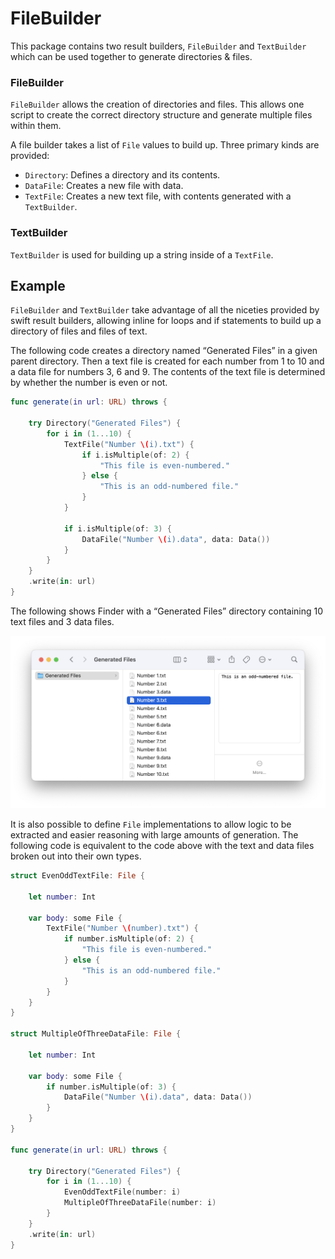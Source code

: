 # FileBuilder

This package contains two result builders, `FileBuilder` and `TextBuilder` which can be used together to generate directories & files.

### FileBuilder

`FileBuilder` allows the creation of directories and files. This allows one script to create the correct directory structure and generate multiple files within them.

A file builder takes a list of `File` values to build up. Three primary kinds are provided:
* `Directory`: Defines a directory and its contents.
* `DataFile`: Creates a new file with data.
* `TextFile`: Creates a new text file, with contents generated with a `TextBuilder`.

### TextBuilder

`TextBuilder` is used for building up a string inside of a `TextFile`.

## Example

`FileBuilder` and `TextBuilder` take advantage of all the niceties provided by swift result builders, allowing inline for loops and if statements to build up a directory of files and files of text.

The following code creates a directory named “Generated Files” in a given parent directory. Then a text file is created for each number from 1 to 10 and a data file for numbers 3, 6 and 9. The contents of the text file is determined by whether the number is even or not.

```swift
func generate(in url: URL) throws {

    try Directory("Generated Files") {
        for i in (1...10) {
            TextFile("Number \(i).txt") {
                if i.isMultiple(of: 2) {
                    "This file is even-numbered."
                } else {
                    "This is an odd-numbered file."
                }
            }

            if i.isMultiple(of: 3) {
                DataFile("Number \(i).data", data: Data())
            }
        }
    }
    .write(in: url)
}
```

The following shows Finder with a “Generated Files” directory containing 10 text files and 3 data files.

!["Image showing a directory called Generated Files with 6 text files and 6 data files inside."](GeneratedFiles.png)

It is also possible to define `File` implementations to allow logic to be extracted and easier reasoning with large amounts of generation. The following code is equivalent to the code above with the text and data files broken out into their own types.

```swift
struct EvenOddTextFile: File {

    let number: Int

    var body: some File {
        TextFile("Number \(number).txt") {
            if number.isMultiple(of: 2) {
                "This file is even-numbered."
            } else {
                "This is an odd-numbered file."
            }
        }
    }
}

struct MultipleOfThreeDataFile: File {

    let number: Int

    var body: some File {
        if number.isMultiple(of: 3) {
            DataFile("Number \(i).data", data: Data())
        }
    }
}

func generate(in url: URL) throws {

    try Directory("Generated Files") {
        for i in (1...10) {
            EvenOddTextFile(number: i)
            MultipleOfThreeDataFile(number: i)
        }
    }
    .write(in: url)
}
```
